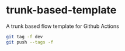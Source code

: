# trunk-based-template
A trunk based flow template for Github Actions

```bash
git tag -f dev
git push --tags -f
```
